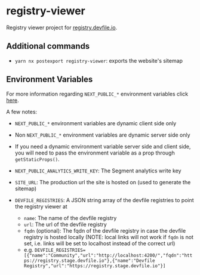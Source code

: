 # registry-viewer

Registry viewer project for [registry.devfile.io](https://registry.devfile.io/).

## Additional commands

- `yarn nx postexport registry-viewer`: exports the website's sitemap

## Environment Variables

For more information regarding `NEXT_PUBLIC_*` environment variables click [here](https://nextjs.org/docs/basic-features/environment-variables#exposing-environment-variables-to-the-browser).

A few notes:

- `NEXT_PUBLIC_*` environment variables are dynamic client side only
- Non `NEXT_PUBLIC_*` environment variables are dynamic server side only
- If you need a dynamic environment variable server side and client side, you will need to pass the environment variable as a prop through `getStaticProps()`.

- `NEXT_PUBLIC_ANALYTICS_WRITE_KEY`: The Segment analytics write key
- `SITE_URL`: The production url the site is hosted on (used to generate the sitemap)
- `DEVFILE_REGISTRIES`: A JSON string array of the devfile registries to point the registry viewer at
  - `name`: The name of the devfile registry
  - `url`: The url of the devfile registry
  - `fqdn` (optional): The fqdn of the devfile registry in case the devfile registry is hosted locally (NOTE: local links will not work if `fqdn` is not set, i.e. links will be set to localhost instead of the correct url)
  - e.g. `DEVFILE_REGISTRIES=[{"name":"Community","url":"http://localhost:4200/","fqdn":"https://registry.stage.devfile.io"},{"name":"Devfile Registry","url":"https://registry.stage.devfile.io"}]`
